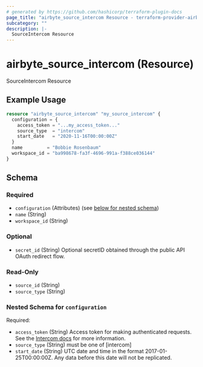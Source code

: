 ```yaml
---
# generated by https://github.com/hashicorp/terraform-plugin-docs
page_title: "airbyte_source_intercom Resource - terraform-provider-airbyte"
subcategory: ""
description: |-
  SourceIntercom Resource
---
```


# airbyte_source_intercom (Resource)

SourceIntercom Resource

## Example Usage

```terraform
resource "airbyte_source_intercom" "my_source_intercom" {
  configuration = {
    access_token = "...my_access_token..."
    source_type  = "intercom"
    start_date   = "2020-11-16T00:00:00Z"
  }
  name         = "Bobbie Rosenbaum"
  workspace_id = "ba998678-fa3f-4696-991a-f388ce036144"
}
```

<!-- schema generated by tfplugindocs -->
## Schema

### Required

- `configuration` (Attributes) (see [below for nested schema](#nestedatt--configuration))
- `name` (String)
- `workspace_id` (String)

### Optional

- `secret_id` (String) Optional secretID obtained through the public API OAuth redirect flow.

### Read-Only

- `source_id` (String)
- `source_type` (String)

<a id="nestedatt--configuration"></a>
### Nested Schema for `configuration`

Required:

- `access_token` (String) Access token for making authenticated requests. See the <a href="https://developers.intercom.com/building-apps/docs/authentication-types#how-to-get-your-access-token">Intercom docs</a> for more information.
- `source_type` (String) must be one of [intercom]
- `start_date` (String) UTC date and time in the format 2017-01-25T00:00:00Z. Any data before this date will not be replicated.


